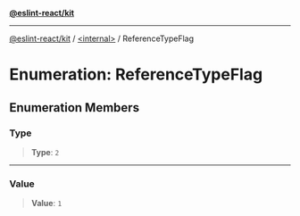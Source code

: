 [**@eslint-react/kit**](../../README.md)

***

[@eslint-react/kit](../../README.md) / [\<internal\>](../README.md) / ReferenceTypeFlag

# Enumeration: ReferenceTypeFlag

## Enumeration Members

### Type

> **Type**: `2`

***

### Value

> **Value**: `1`
